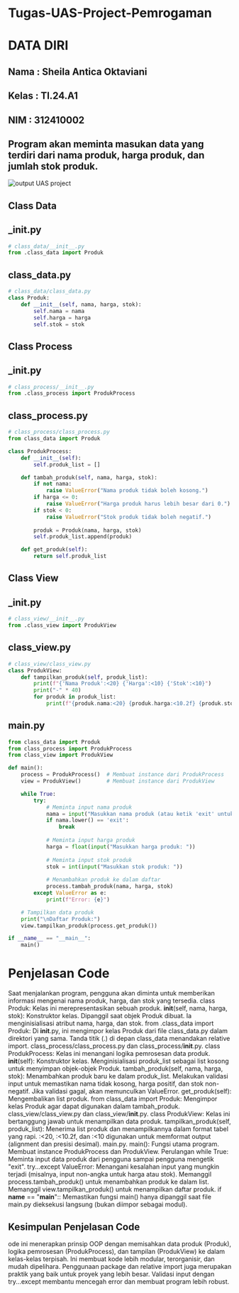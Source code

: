 # Tugas-UAS-Project-Pemrogaman
# DATA DIRI
## Nama : Sheila Antica Oktaviani
## Kelas : TI.24.A1
## NIM : 312410002
## Program akan meminta masukan data yang terdiri dari nama produk, harga produk, dan jumlah stok produk.
![output UAS project](https://github.com/user-attachments/assets/3a81cfd1-d824-49ad-95c1-c78e24f1b830)
## Class Data
## _init.py
```Python
# class_data/__init__.py
from .class_data import Produk
```
## class_data.py
```Python
# class_data/class_data.py
class Produk:
    def __init__(self, nama, harga, stok):
        self.nama = nama
        self.harga = harga
        self.stok = stok
```
## Class Process
## _init.py
```Python
# class_process/__init__.py
from .class_process import ProdukProcess
```
## class_process.py
```Python
# class_process/class_process.py
from class_data import Produk

class ProdukProcess:
    def __init__(self):
        self.produk_list = []

    def tambah_produk(self, nama, harga, stok):
        if not nama:
            raise ValueError("Nama produk tidak boleh kosong.")
        if harga <= 0:
            raise ValueError("Harga produk harus lebih besar dari 0.")
        if stok < 0:
            raise ValueError("Stok produk tidak boleh negatif.")
        
        produk = Produk(nama, harga, stok)
        self.produk_list.append(produk)

    def get_produk(self):
        return self.produk_list
```
## Class View
##  _init.py
```Python
# class_view/__init__.py
from .class_view import ProdukView
```
## class_view.py
```Python
# class_view/class_view.py
class ProdukView:
    def tampilkan_produk(self, produk_list):
        print(f"{'Nama Produk':<20} {'Harga':<10} {'Stok':<10}")
        print("-" * 40)
        for produk in produk_list:
            print(f"{produk.nama:<20} {produk.harga:<10.2f} {produk.stok:<10}")
```
## main.py
```Python
from class_data import Produk
from class_process import ProdukProcess
from class_view import ProdukView

def main():
    process = ProdukProcess()  # Membuat instance dari ProdukProcess
    view = ProdukView()        # Membuat instance dari ProdukView

    while True:
        try:
            # Meminta input nama produk
            nama = input("Masukkan nama produk (atau ketik 'exit' untuk keluar): ")
            if nama.lower() == 'exit':
                break
            
            # Meminta input harga produk
            harga = float(input("Masukkan harga produk: "))
            
            # Meminta input stok produk
            stok = int(input("Masukkan stok produk: "))
            
            # Menambahkan produk ke dalam daftar
            process.tambah_produk(nama, harga, stok)
        except ValueError as e:
            print(f"Error: {e}")

    # Tampilkan data produk
    print("\nDaftar Produk:")
    view.tampilkan_produk(process.get_produk())

if __name__ == "__main__":
    main()
```
# Penjelasan Code
Saat menjalankan program, pengguna akan diminta untuk memberikan informasi mengenai nama produk, harga, dan stok yang tersedia. class Produk: Kelas ini merepresentasikan sebuah produk. __init__(self, nama, harga, stok): Konstruktor kelas. Dipanggil saat objek Produk dibuat. Ia menginisialisasi atribut nama, harga, dan stok.
from .class_data import Produk: Di __init__.py, ini mengimpor kelas Produk dari file class_data.py dalam direktori yang sama. Tanda titik (.) di depan class_data menandakan relative import.  class_process/class_process.py dan class_process/__init__.py. class ProdukProcess: Kelas ini menangani logika pemrosesan data produk.
__init__(self): Konstruktor kelas. Menginisialisasi produk_list sebagai list kosong untuk menyimpan objek-objek Produk.
tambah_produk(self, nama, harga, stok): Menambahkan produk baru ke dalam produk_list. Melakukan validasi input untuk memastikan nama tidak kosong, harga positif, dan stok non-negatif. Jika validasi gagal, akan memunculkan ValueError. get_produk(self): Mengembalikan list produk. from class_data import Produk: Mengimpor kelas Produk agar dapat digunakan dalam tambah_produk. class_view/class_view.py dan class_view/__init__.py. class ProdukView: Kelas ini bertanggung jawab untuk menampilkan data produk.
tampilkan_produk(self, produk_list): Menerima list produk dan menampilkannya dalam format tabel yang rapi. :<20, :<10.2f, dan :<10 digunakan untuk memformat output (alignment dan presisi desimal).
main.py. main(): Fungsi utama program.
Membuat instance ProdukProcess dan ProdukView.
Perulangan while True: Meminta input data produk dari pengguna sampai pengguna mengetik "exit".
try...except ValueError: Menangani kesalahan input yang mungkin terjadi (misalnya, input non-angka untuk harga atau stok).
Memanggil process.tambah_produk() untuk menambahkan produk ke dalam list.
Memanggil view.tampilkan_produk() untuk menampilkan daftar produk.
if __name__ == "__main__":: Memastikan fungsi main() hanya dipanggil saat file main.py dieksekusi langsung (bukan diimpor sebagai modul).
## Kesimpulan Penjelasan Code 
ode ini menerapkan prinsip OOP dengan memisahkan data produk (Produk), logika pemrosesan (ProdukProcess), dan tampilan (ProdukView) ke dalam kelas-kelas terpisah. Ini membuat kode lebih modular, terorganisir, dan mudah dipelihara. Penggunaan package dan relative import juga merupakan praktik yang baik untuk proyek yang lebih besar. Validasi input dengan try...except membantu mencegah error dan membuat program lebih robust.
